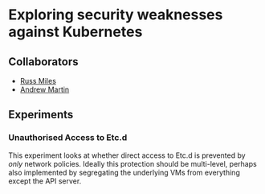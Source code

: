 # Exploring security weaknesses against Kubernetes

## Collaborators

* [Russ Miles](https://chaosiq.io/)
* [Andrew Martin](https://control-plane.io/)

## Experiments

### Unauthorised Access to Etc.d

This experiment looks at whether direct access to Etc.d is prevented by _only_ network policies. Ideally this protection should be multi-level, perhaps also implemented by 
segregating the underlying VMs from everything except the API server.
